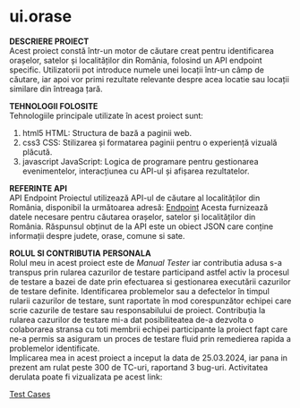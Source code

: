 # ui.orase <br>
**DESCRIERE PROIECT** 
<br>
Acest proiect constă într-un motor de căutare creat pentru identificarea orașelor, satelor și localităților din România, folosind un API endpoint specific. Utilizatorii pot introduce numele unei locații într-un câmp de căutare, iar apoi vor primi rezultate relevante despre acea locatie sau locații similare din întreaga țară. 
<br>

**TEHNOLOGII FOLOSITE**
<br>
Tehnologiile principale utilizate în acest proiect sunt:
<br>

1. html5 HTML: Structura de bază a paginii web.
2. css3 CSS: Stilizarea și formatarea paginii pentru o experiență vizuală plăcută.
3. javascript JavaScript: Logica de programare pentru gestionarea evenimentelor, interacțiunea cu API-ul și afișarea rezultatelor.

**REFERINTE API**
<br>
API Endpoint
Proiectul utilizează API-ul de căutare al localităților din România, disponibil la următoarea adresă:
[Endpoint](https://orase.peviitor.ro/)
Acesta furnizează datele necesare pentru căutarea orașelor, satelor și localităților din România.
Răspunsul obținut de la API este un obiect JSON care conține informații despre judete, orase, comune si sate.
<br>

**ROLUL SI CONTRIBUTIA PERSONALA**
<br>
Rolul meu in acest proiect este de *Manual Tester* iar contributia adusa s-a transpus prin rularea cazurilor de testare participand astfel activ la procesul de testare a bazei de date prin efectuarea si gestionarea executării cazurilor de testare definite. Identificarea problemelor sau a defectelor în timpul rularii cazurilor de testare, sunt raportate în mod corespunzător echipei care scrie cazurile de testare sau responsabilului de proiect.
Contribuția la rularea cazurilor de testare mi-a dat posibiliteatea de-a dezvolta o colaborarea stransa cu toti membrii echipei participante la proiect fapt care ne-a permis sa asiguram un proces de testare fluid prin remedierea rapida a problemelor identificate.
<br>
Implicarea mea in acest proiect a inceput la data de 25.03.2024, iar pana in prezent am rulat peste 300 de TC-uri, raportand 3 bug-uri.
Activitatea derulata poate fi vizualizata pe acest link:

[Test Cases](https://github.com/orgs/peviitor-ro/projects/31/views/2?sliceBy%5Bvalue%5D=AdinaIT)
